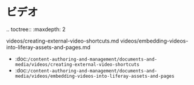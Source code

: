 ビデオ
============

.. toctree:: :maxdepth: 2

   videos/creating-external-video-shortcuts.md videos/embedding-videos-into-liferay-assets-and-pages.md

-  :doc:`/content-authoring-and-management/documents-and-media/videos/creating-external-video-shortcuts`
-  :doc:`/content-authoring-and-management/documents-and-media/videos/embedding-videos-into-liferay-assets-and-pages`
